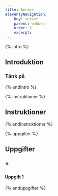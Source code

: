 ```yaml
---
title: Server
eleventyNavigation:
    key: server
    parent: webben
    order: 3
    excerpt: 
---
```

{% intro %}

## Introduktion


### Tänk på


{% endintro %}

{% instruktioner %}

## Instruktioner


{% endinstruktioner %}

{% uppgifter %}

## Uppgifter
### ⭐
#### Uppgift 1



{% enduppgifter %}